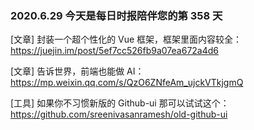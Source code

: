 ### 2020.6.29 今天是每日时报陪伴您的第 358 天

[文章] 封装一个超个性化的 Vue 框架，框架里面内容较全： <https://juejin.im/post/5ef7cc526fb9a07ea672a4d6>

[文章] 告诉世界，前端也能做 AI：<https://mp.weixin.qq.com/s/QzO6ZNfeAm_ujckVTkjgmQ>

[工具] 如果你不习惯新版的 Github-ui 那可以试试这个： <https://github.com/sreenivasanramesh/old-github-ui>
